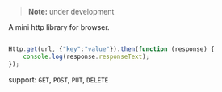 
> **Note:** under development

A mini http library for browser.

```javascript

Http.get(url, {"key":"value"}).then(function (response) {
    console.log(response.responseText);
});
```

support: `GET`, `POST`, `PUT`, `DELETE`
